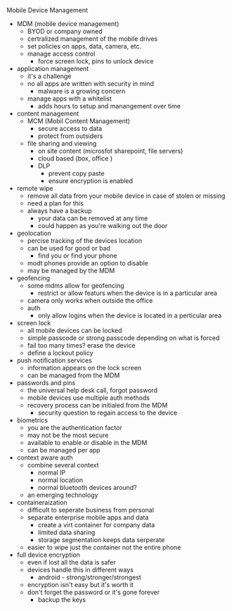 Mobile Device Management 

* MDM (mobile device management)
	* BYOD or company owned 
	* certralized management of the mobile drives 
	* set policies on apps, data, camera, etc. 
	* manage access control 
		* force screen lock, pins to unlock device
* application management 
	* it's a challenge 
	* no all apps are written with security in mind 
		* malware is a growing concern
	* manage apps with a whitelist 
		* adds hours to setup and manangement over time
* content management 
	* MCM (Mobil Content Management)
		* secure access to data 
		* protect from outsiders
	* file sharing and viewing 
		* on site content (microsfot sharepoint, file servers)
		* cloud based (box, office )
		* DLP
			* prevent copy paste
			* ensure encryption is enabled
* remote wipe
	* remove all data from your mobile device in case of stolen or missing 
	* need a plan for this 
	* always have a backup 
		* your data can be removed at any time 
		* could happen as you're walking out the door
* geolocation 
	* percise tracking of the devices location 
	* can be used for good or bad
		* find you or find your phone 
	* modt phones provide an option to disable 
	* may be managed by the MDM
* geofencing 
	* some mdms allow for geofencing 
		* restrict or allow featurs when the device is in a particular area
	* camera only works when outside the office 
	* auth
		* only allow logins when the device is located in a perticular area 
* screen lock
	* all mobile devices can be locked
	* simple passcode or strong passcode depending on what is forced
	* fail too many times? erase the device 
	* define a lockout policy 
* push notification services 
	* information appears on the lock screen
	* can be managed from the MDM
* passwords and pins 
	* the universal help desk call, forgot password
	* mobile devices use multiple auth methods 
	* recovery process can be initialed from the MDM
		* security question to regain access to the device 
* biometrics 
	* you are the authentication factor 
	* may not be the most secure 
	* available to enable or disable in the MDM
	* can be managed per app 
* context aware auth
	* combine several context
		* normal IP
		* normal location 
		* normal bluetooth devices around?
	* an emerging technology 
* containeraization 
	* difficult to seperate business from personal
	* separate enterprise mobile apps and data
		* create a virt container for company data
		* limited data sharing 
		* storage segmentation keeps data serperate 
	* easier to wipe just the container not the entire phone 
* full device encryption 
	* even if lost all the data is safer
	* devices handle this in different ways 
		* android - strong/stronger/strongest 
	* encryption isn't easy but it's worth it
	* don't forget the password or it's gone forever 
		* backup the keys 